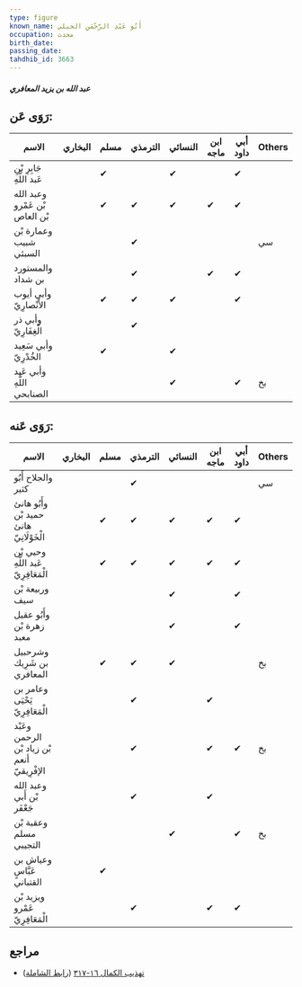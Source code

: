 ```yaml
---
type: figure
known_name: أَبُو عَبْدِ الرَّحْمَنِ الحبلي
occupation: محدث
birth_date:
passing_date:
tahdhib_id: 3663
---
```

##### عبد الله بن يزيد المعافري

## رَوَى عَن:
| الاسم                          | البخاري | مسلم | الترمذي | النسائي | ابن ماجه | أبي داود | Others |
| ------------------------------ | ------- | ---- | ------- | ------- | -------- | -------- | ------ |
| جَابِرِ بْنِ عَبد اللَّهِ      |         | ✔    |         | ✔       |          | ✔        |        |
| وعبد الله بْن عَمْرو بْن العاص |         | ✔    | ✔       | ✔       | ✔        | ✔        |        |
| وعمارة بْن شبيب السبئي         |         |      | ✔       |         |          |          | سي     |
| والمستورد بن شداد              |         |      | ✔       |         | ✔        | ✔        |        |
| وأبي أيوب الأَنْصارِيّ         |         | ✔    | ✔       | ✔       |          | ✔        |        |
| وأبي ذر الْغِفَارِيّ           |         |      | ✔       |         |          |          |        |
| وأبي سَعِيد الخُدْرِيّ         |         | ✔    |         | ✔       |          |          |        |
| وأبي عَبد اللَّهِ الصنابحي     |         |      |         | ✔       |          | ✔        | بخ     |
## رَوَى عَنه:
| الاسم                                       | البخاري | مسلم | الترمذي | النسائي | ابن ماجه | أبي داود | Others |
| ------------------------------------------- | ------- | ---- | ------- | ------- | -------- | -------- | ------ |
| والجلاح أَبُو كثير                          |         |      | ✔       |         |          |          | سي     |
| وأَبُو هانئ حميد بْن هانئ الْخَوْلَانِيّ    |         | ✔    | ✔       | ✔       | ✔        | ✔        |        |
| وحيي بْن عَبد اللَّهِ الْمَعَافِرِيّ        |         | ✔    | ✔       | ✔       | ✔        | ✔        |        |
| وربيعة بْن سيف                              |         |      |         | ✔       |          | ✔        |        |
| وأَبُو عقيل زهرة بْن معبد                   |         |      |         | ✔       |          | ✔        |        |
| وشرحبيل بن شَرِيك المعافري                  |         | ✔    | ✔       | ✔       |          |          | بخ     |
| وعامر بن يَحْيَى الْمَعَافِرِيّ             |         |      | ✔       |         | ✔        |          |        |
| وعَبْد الرحمن بْن زياد بْن أنعم الإفْرِيقيّ |         |      | ✔       |         | ✔        | ✔        | بخ     |
| وعبد الله بْن أَبي جَعْفَر                  |         |      | ✔       |         | ✔        |          |        |
| وعقبة بْن مسلم التجيبي                      |         |      |         | ✔       |          | ✔        | بخ     |
| وعياش بن عَبَّاسٍ القتباني                  |         | ✔    |         |         |          |          |        |
| ويزيد بْن عَمْرو الْمَعَافِرِيّ             |         |      | ✔       |         | ✔        | ✔        |        |
## مراجع
- [تهذيب الكمال ١٦-٣١٧](obsidian://open?vault=Tahdhib-al-Kamal&file=Figures/٣٦٦٣-عبد%20الله%20بن%20يزيد%20المعافري) ([رابط الشاملة](https://shamela.ws/book/3722/8310))